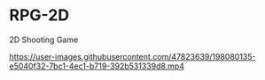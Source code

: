 # RPG-2D
 2D Shooting Game 

https://user-images.githubusercontent.com/47823639/198080135-e5040f32-7bc1-4ec1-b719-392b531339d8.mp4
